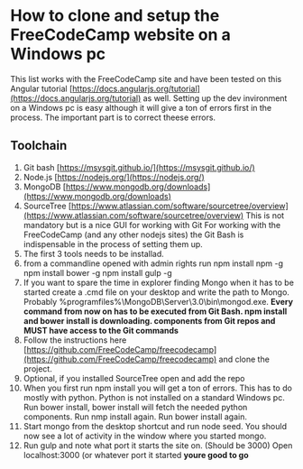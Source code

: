 # How to clone and setup the FreeCodeCamp website on a Windows pc
This list works with the FreeCodeCamp site and have been tested on this Angular tutorial [https://docs.angularjs.org/tutorial](https://docs.angularjs.org/tutorial) as well. Setting up the dev invironment on a Windows pc is easy although it will give a ton of errors first in the process. The important part is to correct theese errors.
## Toolchain
1. Git bash [https://msysgit.github.io/](https://msysgit.github.io/)
2. Node.js [https://nodejs.org/](https://nodejs.org/)
3. MongoDB [https://www.mongodb.org/downloads](https://www.mongodb.org/downloads)
4. SourceTree [https://www.atlassian.com/software/sourcetree/overview](https://www.atlassian.com/software/sourcetree/overview) This is not mandatory but is a nice GUI for working with Git
For working with the FreeCodeCamp (and any other nodejs sites) the Git Bash is indispensable in the process of setting them up.
1. The first 3 tools needs to be installad.
2. from a commandline opened with admin rights run 
npm install npm -g
npm install bower -g
npm install gulp -g
3. If you want to spare the time in explorer finding Mongo when it has to be started create a .cmd file on your desktop and write the path to Mongo. Probably  %programfiles%\MongoDB\Server\3.0\bin\mongod.exe. 
**Every command from now on has to be executed from Git Bash. npm install and bower install is downloading. components from Git repos and MUST have access to the Git commands**
4. Follow the instructions here [https://github.com/FreeCodeCamp/freecodecamp](https://github.com/FreeCodeCamp/freecodecamp) and clone the project.
5. Optional, if you installed SourceTree open and add the repo
6. When you first run npm install you will get a ton of errors. This has to do mostly with python. Python is not installed on a standard Windows pc. Run bower install, bower install will fetch the needed python components. Run nmp install again. Run bower install again.
7. Start mongo from the desktop shortcut and run node seed. You should now see a lot of activity in the window where you started mongo.
8. Run gulp and note what port it starts the site on. (Should be 3000) Open localhost:3000 (or whatever port it started
**youre good to go**
